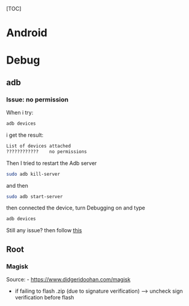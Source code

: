 [TOC]

# Android

# Debug

## adb

### Issue: no permission

When i try:

```bash
adb devices
```

i get the result:

```bash
List of devices attached 
????????????    no permissions
```

Then I tried to restart the Adb server

```bash
sudo adb kill-server
```

and then

```bash
sudo adb start-server
```

then connected the device, turn Debugging on and type

```bash
adb devices
```

Still any issue? then follow [this](https://askubuntu.com/questions/908306/adb-no-permissions-on-ubuntu-17-04)


## Root

### Magisk

Source:
    - https://www.didgeridoohan.com/magisk

- if failing to flash .zip (due to signature verification) --> uncheck sign verification before flash
